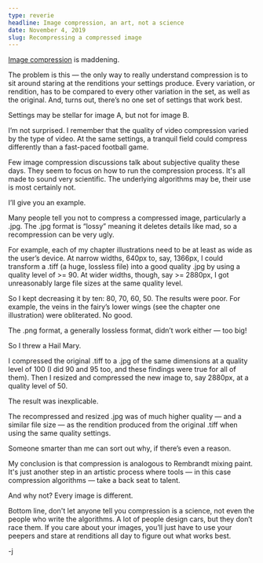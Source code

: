 ```yaml
---
type: reverie
headline: Image compression, an art, not a science
date: November 4, 2019
slug: Recompressing a compressed image
---
```


[Image compression](https://github.com/abelsj60/jamesabels.net/blob/master/image-scripts.txt) is maddening. 

The problem is this — the only way to really understand compression is to sit around staring at the renditions your settings produce. Every variation, or rendition, has to be compared to every other variation in the set, as well as the original. And, turns out, there’s no one set of settings that work best. 

Settings may be stellar for image A, but not for image B.

I’m not surprised. I remember that the quality of video compression varied by the type of video. At the same settings, a tranquil field could compress differently than a fast-paced football game.

Few image compression discussions talk about subjective quality these days. They seem to focus on how to run the compression process. It's all made to sound very scientific. The underlying algorithms may be, their use is most certainly not.

I’ll give you an example. 

Many people tell you not to compress a compressed image, particularly a .jpg. The .jpg format is “lossy” meaning it deletes details like mad, so a recompression can be very ugly.

For example, each of my chapter illustrations need to be at least as wide as the user’s device. At narrow widths, 640px to, say, 1366px, I could transform a .tiff (a huge, lossless file) into a good quality .jpg by using a quality level of >= 90. At wider widths, though, say >= 2880px, I got unreasonably large file sizes at the same quality level. 

So I kept decreasing it by ten: 80, 70, 60, 50. The results were poor. For example, the veins in the fairy’s lower wings (see the chapter one illustration) were obliterated. No good.

The .png format, a generally lossless format, didn’t work either — too big!

So I threw a Hail Mary. 

I compressed the original .tiff to a .jpg of the same dimensions at a quality level of 100 (I did 90 and 95 too, and these findings were true for all of them). Then I resized and compressed the new image to, say 2880px, at a quality level of 50. 

The result was inexplicable. 

The recompressed and resized .jpg was of much higher quality — and a similar file size — as the rendition produced from the original .tiff when using the same quality settings. 

Someone smarter than me can sort out why, if there’s even a reason. 

My conclusion is that compression is analogous to Rembrandt mixing paint. It's just another step in an artistic process where tools — in this case compression algorithms — take a back seat to talent. 

And why not? Every image is different.

Bottom line, don't let anyone tell you compression is a science, not even the people who write the algorithms. A lot of people design cars, but they don’t race them. If you care about your images, you’ll just have to use your peepers and stare at renditions all day to figure out what works best. 

-j